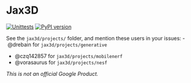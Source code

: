 # Jax3D

[![Unittests](https://github.com/google-research/jax3d/actions/workflows/test.yml/badge.svg)](https://github.com/google-research/jax3d/actions/workflows/test.yml)
[![PyPI version](https://badge.fury.io/py/jax3d.svg)](https://badge.fury.io/py/jax3d)

See the `jax3d/projects/` folder, and mention these users in your issues:
- @drebain for `jax3d/projects/generative`
- @czq142857 for `jax3d/projects/mobilenerf`
- @vorasaurus for `jax3d/projects/nesf`

*This is not an official Google Product.*
